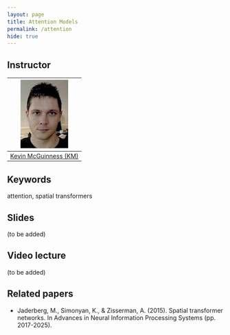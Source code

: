```yaml
---
layout: page
title: Attention Models
permalink: /attention
hide: true
---
```


## Instructor

| ![Kevin McGuinness][KevinMcGuinness-photo]  |
|:-:|
|  [Kevin McGuinness (KM)](KevinMcGuinness-web)     |

[KevinMcGuinness-web]: https://www.insight-centre.org/users/kevin-mcguinness
[KevinMcGuinness-photo]: img/instructors/KevinMcGuinness.jpg "Kevin McGuinness"

## Keywords

attention, spatial transformers


## Slides

(to be added)

## Video lecture

(to be added)


## Related papers

* Jaderberg, M., Simonyan, K., & Zisserman, A. (2015). Spatial transformer networks. In Advances in Neural Information Processing Systems (pp. 2017-2025).

